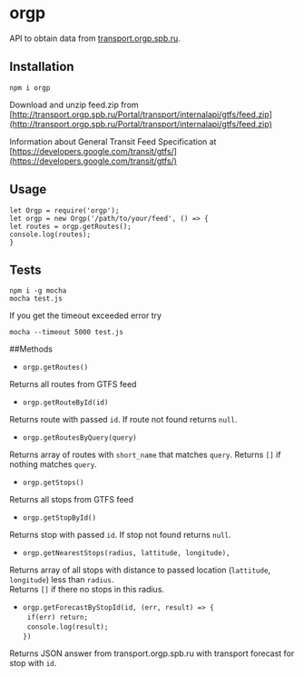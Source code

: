 # orgp
API to obtain data from [transport.orgp.spb.ru](http://transport.orgp.spb.ru).

## Installation
`npm i orgp`

Download and unzip feed.zip from [http://transport.orgp.spb.ru/Portal/transport/internalapi/gtfs/feed.zip](http://transport.orgp.spb.ru/Portal/transport/internalapi/gtfs/feed.zip)

Information about General Transit Feed Specification at [https://developers.google.com/transit/gtfs/](https://developers.google.com/transit/gtfs/)

## Usage
`let Orgp = require('orgp');`  
`let orgp = new Orgp('/path/to/your/feed', () => {`  
`let routes = orgp.getRoutes();`    
`console.log(routes);`    
`}`

## Tests  
`npm i -g mocha`  
`mocha test.js`  

 If you get the timeout exceeded error try  
 
`mocha --timeout 5000 test.js`


##Methods
* `orgp.getRoutes()`

 Returns all routes from GTFS feed

* `orgp.getRouteById(id)`

 Returns route with passed `id`. If route not found returns `null`.

* `orgp.getRoutesByQuery(query)`

 Returns array of routes with `short_name` that matches `query`.
 Returns `[]` if nothing matches `query`.

* `orgp.getStops()`

 Returns all stops from GTFS feed

* `orgp.getStopById()`

 Returns stop with passed `id`. If stop not found returns `null`.

* `orgp.getNearestStops(radius, lattitude, longitude),`

 Returns array of all stops with distance to passed location (`lattitude`, `longitude`) less than `radius`.  
 Returns `[]` if there no stops in this radius.
 
* `orgp.getForecastByStopId(id, (err, result) => {`  
` if(err) return;`  
` console.log(result);`  
`})`  

 Returns JSON answer from transport.orgp.spb.ru with transport forecast for stop with `id`.






